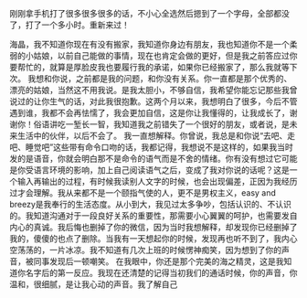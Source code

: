 刚刚拿手机打了很多很多很多的话，不小心全选然后摁到了一个字母，全部都没了，打了一个多小时。重新来过！

海晶，我不知道你现在有没有搬家，我知道你身边有朋友，我也知道你不是一个柔弱的小姑娘，以前自己能做的事情，现在也肯定会做的更好，但是我之前答应过你要帮忙的，就算是厚脸皮我也要履行我的承诺，如果你已经搬家了，那么我就等下次。
我想和你说，之前都是我的问题，和你没有关系。你一直都是那个优秀的、漂亮的姑娘，当然这不用我说。是我太胆小，不够自信，我希望你能忘记那些我曾说过的让你生气的话，对此我很抱歉。这两个月以来，我想明白了很多，今后不管遇到谁，我都不会再怯懦了，我会更加自信，这是你让我懂得的，让我成长了，谢谢你！俗语讲吃一堑长一智，我知道我之前错失了一个很好的朋友，或者说，是未来生活中的伙伴，以后不会了。
我一直想解释。你曾说，我总是和你说“去吧、走吧、睡觉吧”这些带有命令口吻的话，我都记得，我想说不是这样的，如果我当时发的是语音，你就会明白那不是命令的语气而是不舍的情绪。你有没有想过它可能是你受语言环境的影响，加上自己阅读语气之后，变成了我对你说的话呢？这是一个输入再输出的过程，有时候我读别人文字的时候，也会出现偏差，正因为我经历过才会理解。我从来都不是一个颐指气使的人，更不是男权主义，easy and breezy是我奉行的生活态度。从小到大，我见过太多争吵，包括认识的、不认识的。我知道沟通对于一段良好关系的重要性，那需要小心翼翼的呵护，也需要发自内心的真诚。我后悔也删掉了你的微信，因为当时我想解释，却发现你已经删掉了我的，傻傻的也点了删除。当我有一天想起你的时候，发现再也听不到了，我内心空荡荡的，一片冰凉。我不知道有几次上班的时候愣神痴笑，因为想到了你的声音，被同事发现后一顿嘲笑。
在我眼中，你还是那个完美的海之精灵，这是我知道你名字后的第一反应。我现在还清楚的记得当初我们的通话时候，你的声音，你温和，很细腻，是让我心动的声音。我了解自己
